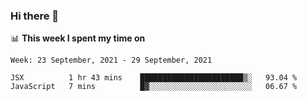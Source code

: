 ### Hi there 👋

📊 __This week I spent my time on__
<!--START_SECTION:waka-->
```text
Week: 23 September, 2021 - 29 September, 2021

JSX          1 hr 43 mins    ███████████████████████▒░   93.04 % 
JavaScript   7 mins          █▓░░░░░░░░░░░░░░░░░░░░░░░   06.67 % 
```
<!--END_SECTION:waka-->
<!--
**SREEHARI-M-S/SREEHARI-M-S** is a ✨ _special_ ✨ repository because its `README.md` (this file) appears on your GitHub profile.

Here are some ideas to get you started:

- 🔭 I’m currently working on ...
- 🌱 I’m currently learning ...
- 👯 I’m looking to collaborate on ...
- 🤔 I’m looking for help with ...
- 💬 Ask me about ...
- 📫 How to reach me: ...
- 😄 Pronouns: ...
- ⚡ Fun fact: ...
-->
